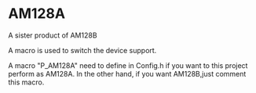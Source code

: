 # AM128A
A sister product of AM128B 

A macro is used to switch the device support.

A macro "P_AM128A" need to define in Config.h if you want to this project perform as AM128A. In the other hand, if you want AM128B,just comment this macro.
